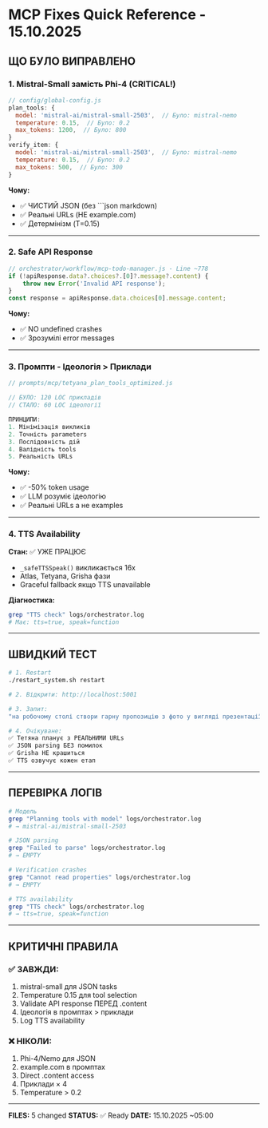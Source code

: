 # MCP Fixes Quick Reference - 15.10.2025

## ЩО БУЛО ВИПРАВЛЕНО

### 1. Mistral-Small замість Phi-4 (CRITICAL!)
```javascript
// config/global-config.js
plan_tools: {
  model: 'mistral-ai/mistral-small-2503',  // Було: mistral-nemo
  temperature: 0.15,  // Було: 0.2
  max_tokens: 1200,  // Було: 800
}
verify_item: {
  model: 'mistral-ai/mistral-small-2503',  // Було: mistral-nemo
  temperature: 0.15,  // Було: 0.2
  max_tokens: 500,  // Було: 300
}
```

**Чому:**
- ✅ ЧИСТИЙ JSON (без ```json markdown)
- ✅ Реальні URLs (НЕ example.com)
- ✅ Детермінізм (T=0.15)

---

### 2. Safe API Response
```javascript
// orchestrator/workflow/mcp-todo-manager.js - Line ~778
if (!apiResponse.data?.choices?.[0]?.message?.content) {
    throw new Error('Invalid API response');
}
const response = apiResponse.data.choices[0].message.content;
```

**Чому:**
- ✅ NO undefined crashes
- ✅ Зрозумілі error messages

---

### 3. Промпти - Ідеологія > Приклади
```javascript
// prompts/mcp/tetyana_plan_tools_optimized.js

// БУЛО: 120 LOC прикладів
// СТАЛО: 60 LOC ідеології

ПРИНЦИПИ:
1. Мінімізація викликів
2. Точність parameters
3. Послідовність дій
4. Валідність tools
5. Реальність URLs
```

**Чому:**
- ✅ -50% token usage
- ✅ LLM розуміє ідеологію
- ✅ Реальні URLs а не examples

---

### 4. TTS Availability
**Стан:** ✅ УЖЕ ПРАЦЮЄ
- `_safeTTSSpeak()` викликається 16x
- Atlas, Tetyana, Grisha фази
- Graceful fallback якщо TTS unavailable

**Діагностика:**
```bash
grep "TTS check" logs/orchestrator.log
# Має: tts=true, speak=function
```

---

## ШВИДКИЙ ТЕСТ

```bash
# 1. Restart
./restart_system.sh restart

# 2. Відкрити: http://localhost:5001

# 3. Запит:
"на робочому столі створи гарну пропозицію з фото у вигляді презентації..."

# 4. Очікуване:
✅ Тетяна планує з РЕАЛЬНИМИ URLs
✅ JSON parsing БЕЗ помилок
✅ Grisha НЕ крашиться
✅ TTS озвучує кожен етап
```

---

## ПЕРЕВІРКА ЛОГІВ

```bash
# Модель
grep "Planning tools with model" logs/orchestrator.log
# → mistral-ai/mistral-small-2503

# JSON parsing
grep "Failed to parse" logs/orchestrator.log
# → EMPTY

# Verification crashes
grep "Cannot read properties" logs/orchestrator.log
# → EMPTY

# TTS availability
grep "TTS check" logs/orchestrator.log
# → tts=true, speak=function
```

---

## КРИТИЧНІ ПРАВИЛА

### ✅ ЗАВЖДИ:
1. mistral-small для JSON tasks
2. Temperature 0.15 для tool selection
3. Validate API response ПЕРЕД .content
4. Ідеологія в промптах > приклади
5. Log TTS availability

### ❌ НІКОЛИ:
1. Phi-4/Nemo для JSON
2. example.com в промптах
3. Direct .content access
4. Приклади × 4
5. Temperature > 0.2

---

**FILES:** 5 changed
**STATUS:** ✅ Ready
**DATE:** 15.10.2025 ~05:00
